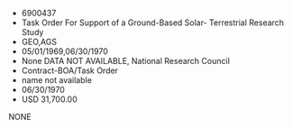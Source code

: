 * 6900437
* Task Order For Support of a Ground-Based Solar- Terrestrial Research Study
* GEO,AGS
* 05/01/1969,06/30/1970
* None   DATA NOT AVAILABLE, National Research Council
* Contract-BOA/Task Order
*   name not available
* 06/30/1970
* USD 31,700.00

NONE